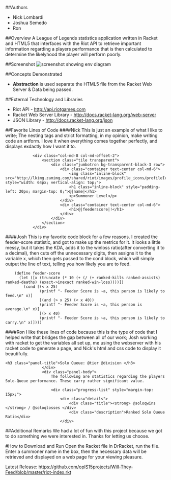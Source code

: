 ##Authors
* Nick Lombardi
* Joshua Semedo
* Ron

##Overview
A League of Legends statistics application written in Racket and HTML5 that interfaces with the Riot API to retrieve important information regarding a players performance that is then calculated to determine the likelyhood the player will perform poorly.

##Screenshot
![screenshot showing env diagram](http://i.imgur.com/uXrEimz.png)

##Concepts Demonstrated
* **Abstraction** is used separate the HTML5 file from the Racket Web Server & Data being passed.


##External Technology and Libraries
* Riot API - http://api.riotgames.com
* Racket Web Server Library - http://docs.racket-lang.org/web-server
* JSON Library - http://docs.racket-lang.org/json


##Favorite Lines of Code
####Nick
This is just an example of what I like to write; The nesting tags and strict formatting, in my opinion, make writing code an artform.  I love it when everything comes together perfectly, and displays exdactly how I want it to.
```
            <div class="col-md-8 col-md-offset-2">
                <section class="tile transparent">
                    <div class="jumbotron bg-transparent-black-3 row">
                        <div class="container text-center col-md-6">
                            <img class="inline-block" src="http://lkimg.zamimg.com/shared/riot/images/profile_icons/profileIcon@|icon|" style="width: 64px; vertical-align: top;">
                            <h1 class="inline-block" style="padding-left: 20px; margin-top: 0;">@|name|</h1>
                            <p>Summoner Level</p>
                        </div>
                        <div class="container text-center col-md-6">
                            <h1>@|feederscore|!</h1>
                        </div>
                    </div>
                </section>
            </div>
```

####Josh
This is my favorite code block for a few reasons. I created the feeder-score statistic, and got to make up the metrics for it.  It looks a little messy, but it takes the KDA, adds it to the winloss ratio(after converting it to a decimal), then cuts off the unnecessary digits, then assigns it to the variable x, which then gets passed to the cond block, which will simply output the line of text, telling you how likely you are to feed.

```
    (define feeder-score 
      (let ([x (truncate (* 10 (+ (/ (+ ranked-kills ranked-assists) ranked-deaths) (exact->inexact ranked-win-loss))))])
        (cond [(< x 25)
               (printf "- Feeder Score is ~a, this person is likely to feed.\n" x)]
               [(and (> x 25) (< x 40))
               (printf "- Feeder Score is ~a, this person is average.\n" x)]
               [(> x 40)
               (printf "- Feeder Score is ~a, this person is likely to carry.\n" x)])))
```

####Ron
I like these lines of code because this is the type of code that I helped write that bridges the gap between all of our work; Josh working with racket to get the variables all set up, me using the webserver with his racket code to generate a page, and Nick's html and css code to display it beautifully.
```
<h3 class="panel-title">Solo Queue: @tier @division </h3>
                </div>
                <div class="panel-body">
                    The following are statistics regarding the players Solo-Queue performance. These carry rather significant value.

                    <div class="progress-list" style="margin-top: 15px;">
                        <div class="details">
                            <div class="title"><strong> @soloqwins </strong> / @soloqlosses </div>
                            <div class="description">Ranked Solo Queue Ratio</div>
                        </div>
```

##Additional Remarks
We had a lot of fun with this project because we got to do something we were interested in. Thanks for letting us choose.

#How to Download and Run
Open the Racket file in DrRacket, run the file. Enter a summoner name in the box, then the necessary data will be retrieved and displayed on a web page for your viewing pleasure.

Latest Release: https://github.com/oplS15projects/Will-They-Feed/blob/master/riot-index.rkt

